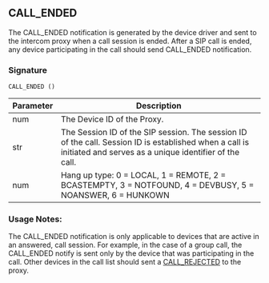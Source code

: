 ## CALL\_ENDED

The CALL\_ENDED notification is generated by the device driver and sent to the intercom proxy when a call session is ended. After a SIP call is ended, any device participating in the call should send CALL\_ENDED notification.


### Signature

`CALL_ENDED ()`


| Parameter | Description |
| --- | --- |
| num | The Device ID of the Proxy. |
| str | The Session ID of the SIP session. The session ID of the call. Session ID is established when a call is initiated and serves as a unique identifier of the call. |
| num | Hang up type: 0 = LOCAL, 1 = REMOTE, 2 = BCASTEMPTY, 3 = NOTFOUND, 4 = DEVBUSY, 5 = NOANSWER, 6 = HUNKOWN |  


### Usage Notes:
The CALL\_ENDED notification is only applicable to devices that are active in an answered, call session. For example, in the case of a group call, the CALL\_ENDED notify is sent only by the device that was participating in the call. Other devices in the call list should sent a [CALL\_REJECTED][1] to the proxy. 




[1]:	https://snap-one.github.io/docs-driverworks-proxyprotocol/#intercom-call-notifications-call_rejected